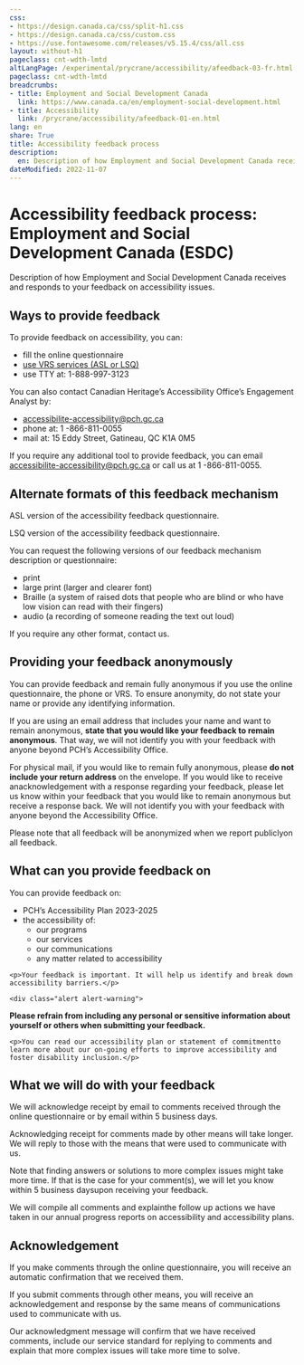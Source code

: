 ```yaml
---
css:
- https://design.canada.ca/css/split-h1.css
- https://design.canada.ca/css/custom.css
- https://use.fontawesome.com/releases/v5.15.4/css/all.css
layout: without-h1
pageclass: cnt-wdth-lmtd
altLangPage: /experimental/prycrane/accessibility/afeedback-03-fr.html
pageclass: cnt-wdth-lmtd
breadcrumbs:
- title: Employment and Social Development Canada
  link: https://www.canada.ca/en/employment-social-development.html
- title: Accessibility
  link: /prycrane/accessibility/afeedback-01-en.html  
lang: en
share: True
title: Accessibility feedback process
description: 
  en: Description of how Employment and Social Development Canada receives and responds to your feedback on accessibility issues. 
dateModified: 2022-11-07
---
```

<h1 property="name" id="wb-cont" dir="ltr"><span class="stacked"><span>Accessibility feedback process</span>: <span>Employment and Social Development Canada (ESDC)</span></span></h1>
<p>Description of how Employment and Social Development Canada receives and responds to your feedback on accessibility issues.</p>	

<h2>Ways to provide feedback</h2>
  
<p>To provide feedback on accessibility, you can:</p>
<ul class="fa-ul">
      <li><span class="fa-li"><span class="fas fa-pen-square"></span></span>fill the online questionnaire</li>
      <li><span class="fa-li"><span class="fas fa-sign-language"></span></span><a href="https://srvcanadavrs.ca/en/">use VRS services (ASL or LSQ)</a></li>
      <li><span class="fa-li"><span class="fas fas fa-tty"></span></span>use TTY at: 1-888-997-3123</li>
</ul>  

  
  <p>You can also contact Canadian Heritage’s Accessibility Office’s Engagement Analyst by:</p>
  
  <ul class="fa-ul">
      <li><span class="fa-li"><span class="fas fa-at"></span></span><a href="mailto:accessibilite-accessibility@pch.gc.ca">accessibilite-accessibility@pch.gc.ca</a></li>
      <li><span class="fa-li"><span class="fas fa-phone"></span></span>phone at: 1 -866-811-0055</li>
      <li><span class="fa-li"><span class="fas fa-mail-bulk"></span></span>mail at: 15 Eddy Street, Gatineau, QC K1A 0M5</li>
</ul>  


  
<p>If you require any additional tool to provide feedback, you can email <a href="mailto:accessibilite-accessibility@pch.gc.ca">accessibilite-accessibility@pch.gc.ca</a> or call us at 1 -866-811-0055.</p>
  
  <h2>Alternate formats of this feedback mechanism</h2>
<p>ASL version of the accessibility feedback questionnaire.</p>
<p>LSQ version of the accessibility feedback questionnaire.</p>
<p>You can request the following versions of our feedback mechanism description or questionnaire:</p>

  <ul class="fa-ul">
      <li><span class="fa-li"><span class="far fa-file-alt"></span></span>print</li>
      <li><span class="fa-li"><span class="far fa-file-alt fa-lg"></span></span>large print (larger and clearer font)</li>
      <li><span class="fa-li"><span class="fas fa-braille"></span></span>Braille (a system of raised dots that people who are blind or who have low vision can read with their fingers)</li>
    <li><span class="fa-li"><span class="fas fa-audio-description"></span></span>audio (a recording of someone reading the text out loud)</li>
</ul>
<p>If you require any other format, contact us.</p>
<h2>Providing your feedback anonymously</h2>

<p>You can provide feedback and remain fully anonymous if you use the online questionnaire, the phone or VRS. To ensure anonymity, do not state your name or provide any identifying information.</p>
<p>If you are using an email address that includes your name and want to remain anonymous, <strong>state that you would like your feedback to remain anonymous</strong>. That way, we will not identify you with your feedback with anyone beyond PCH’s Accessibility Office.</p>
<p>For physical mail, if you would like to remain fully anonymous, please <strong>do not include your return address</strong> on the envelope. If you would like to receive anacknowledgement with a response regarding your feedback, please let us know within your feedback that you would like to remain anonymous but receive a response back. We will not identify you with your feedback with anyone beyond the Accessibility Office.
  
<p>Please note that all feedback will be anonymized when we report publiclyon all feedback.</p>
  
  <h2>What can you provide feedback on</h2>
  
<p>You can provide feedback on:
  <ul>
    <li>PCH’s Accessibility Plan 2023-2025</li>
    <li>the accessibility of:
      <ul>
    <li>our programs</li>
    <li>our services</li>
    <li>our communications</li> 
    <li>any matter related to accessibility</li>
      </ul></li>
    </ul>
    
    <p>Your feedback is important. It will help us identify and break down accessibility barriers.</p>
    
    <div class="alert alert-warning">
   <p><strong>Please refrain from including any personal or sensitive information about yourself or others when submitting your feedback.</strong></p>
</div>
   
    
    <p>You can read our accessibility plan or statement of commitmentto learn more about our on-going efforts to improve accessibility and foster disability inclusion.</p>
  
  <h2>What we will do with your feedback</h2>
  <p>We will acknowledge receipt by email to comments received through the online questionnaire or by email within 5 business days.</p>
  <p>Acknowledging receipt for comments made by other means will take longer. We will reply to those with the means that were used to communicate with us.</p>
  <p>Note that finding answers or solutions to more complex issues might take more time. If that is the case for your comment(s), we will let you know within 5 business daysupon receiving your feedback.</p>
  <p>We will compile all comments and explainthe follow up actions we have taken in our annual progress reports on accessibility and accessibility plans.</p>
  
  <h2>Acknowledgement</h2>
 <p>If you make comments through the online questionnaire, you will receive an automatic confirmation that we received them.</p>
 <p>If you submit comments through other means, you will receive an acknowledgement and response by the same means of communications used to communicate with us.</p>
 <p>Our acknowledgment message will confirm that we have received comments, include our service standard for replying to comments and explain that more complex issues will take more time to solve.</p>


